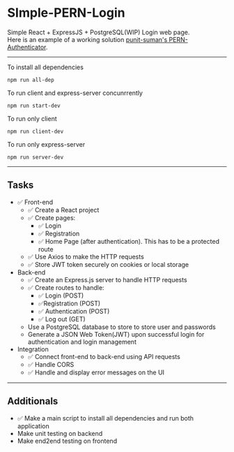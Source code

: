 # SImple-PERN-Login

Simple React + ExpressJS + PostgreSQL(WIP) Login web page. <br>
Here is an example of a working solution [punit-suman's PERN-Authenticator](https://github.com/punit-suman/PERN-authentication).
<br>

---

To install all dependencies

```
npm run all-dep
```

To run client and express-server concunrrently

```
npm run start-dev
```

To run only client

```
npm run client-dev
```

To run only express-server

```
npm run server-dev
```

---

## Tasks

- ✅ Front-end
  - ✅ Create a React project
  - ✅ Create pages:
    - ✅ Login
    - ✅ Registration
    - ✅ Home Page (after authentication). This has to be a protected route
  - ✅ Use Axios to make the HTTP requests
  - ✅ Store JWT token securely on cookies or local storage
- Back-end
  - ✅ Create an Express.js server to handle HTTP requests
  - ✅ Create routes to handle:
    - ✅ Login (POST)
    - ✅Registration (POST)
    - ✅ Authentication (POST)
    - ✅ Log out (GET)
  - Use a PostgreSQL database to store to store user and passwords
  - Generate a JSON Web Token(JWT) upon successful login for authentication and login management
- Integration
  - ✅ Connect front-end to back-end using API requests
  - ✅ Handle CORS
  - ✅ Handle and display error messages on the UI

---

## Additionals

- ✅ Make a main script to install all dependencies and run both application
- Make unit testing on backend
- Make end2end testing on frontend
